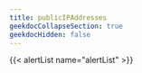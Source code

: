 ```yaml
---
title: publicIPAddresses
geekdocCollapseSection: true
geekdocHidden: false
---
```


{{< alertList name="alertList" >}}